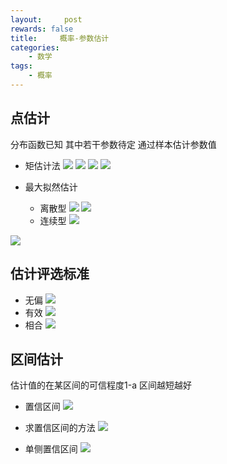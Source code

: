 ```yaml
---
layout:     post
rewards: false
title:     概率-参数估计
categories:
    - 数学
tags:
    - 概率
---
```


## 点估计
 分布函数已知 其中若干参数待定 通过样本估计参数值

- 矩估计法
![](https://cdn.jsdelivr.net/gh/631068264/img/006tNbRwgy1fudnlen6baj31kw0ht0ui.jpg)
 ![](https://cdn.jsdelivr.net/gh/631068264/img/006tNbRwgy1fudnlixx62j31kw0aat95.jpg)
![](https://cdn.jsdelivr.net/gh/631068264/img/006tNbRwgy1fudnln147oj31kw0q0763.jpg)
![](https://cdn.jsdelivr.net/gh/631068264/img/006tNbRwgy1fudnlqr7wnj31kw0bkdgm.jpg)

- 最大拟然估计
  - 离散型
   ![](https://cdn.jsdelivr.net/gh/631068264/img/006tNbRwgy1fudnmhqafrj31kw0vnjui.jpg)
   ![](https://cdn.jsdelivr.net/gh/631068264/img/006tNbRwgy1fudnmsrzi9j31kw0i1go8.jpg)
  - 连续型
    ![](https://cdn.jsdelivr.net/gh/631068264/img/006tNbRwgy1fudnmxjf1rj31ko0m6mz4.jpg)

![](https://cdn.jsdelivr.net/gh/631068264/img/006tNbRwgy1fudnn2ztufj31ku0n8jta.jpg)

## 估计评选标准
- 无偏
![](https://cdn.jsdelivr.net/gh/631068264/img/006tNbRwgy1fudnobnz8dj31kw0eqmyi.jpg)
- 有效
![](https://cdn.jsdelivr.net/gh/631068264/img/006tNbRwgy1fudnog5johj31kw0h075m.jpg)
- 相合
![](https://cdn.jsdelivr.net/gh/631068264/img/006tNbRwgy1fudnojrur7j31kw0ns76p.jpg)

## 区间估计
估计值的在某区间的可信程度1-a 区间越短越好

- 置信区间
![](https://cdn.jsdelivr.net/gh/631068264/img/006tNbRwgy1fudnopbln4j31kw0i00v3.jpg)
- 求置信区间的方法
![](https://cdn.jsdelivr.net/gh/631068264/img/006tNbRwgy1fudnotmjlpj31kk0rstc6.jpg)

- 单侧置信区间
![](https://cdn.jsdelivr.net/gh/631068264/img/006tNbRwgy1fudnsv6h8vj31kw0mwtb1.jpg)